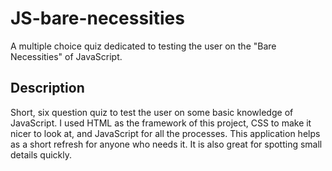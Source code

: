 # JS-bare-necessities
A multiple choice quiz dedicated to testing the user on the "Bare Necessities" of JavaScript.
## Description
  Short, six question quiz to test the user on some basic knowledge of JavaScript. I used HTML as the framework of this project, CSS to make it nicer to look at, and JavaScript for all the processes. This application helps as a short refresh for anyone who needs it. It is also great for spotting small details quickly.
